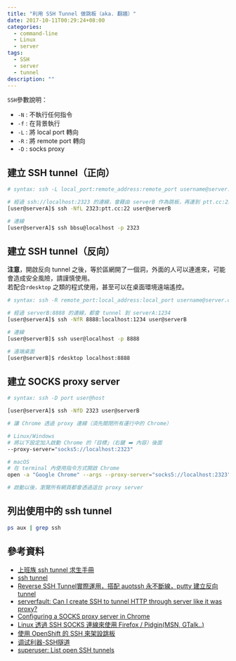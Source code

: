 ```yaml
---
title: "利用 SSH Tunnel 做跳板（aka. 翻牆）"
date: 2017-10-11T00:29:24+08:00
categories:
  - command-line
  - Linux
  - server
tags:
  - SSH
  - server
  - tunnel
description: ""
---
```


`SSH`參數說明：

- `-N` : 不執行任何指令  
- `-f` : 在背景執行  
- `-L` : 將 local port 轉向  
- `-R` : 將 remote port 轉向  
- `-D` : socks proxy  

## 建立 SSH tunnel（正向）
```sh
# syntax: ssh -L local_port:remote_address:remote_port username@server.com

# 經過 ssh://localhost:2323 的連線，會藉由 serverB 作為跳板，再連到 ptt.cc:22
[user@serverA]$ ssh -NfL 2323:ptt.cc:22 user@serverB

# 連線
[user@serverA]$ ssh bbsu@localhost -p 2323
```


## 建立 SSH tunnel（反向）
**注意**，開啟反向 tunnel 之後，等於區網開了一個洞，外面的人可以連進來，可能會造成安全風險，請謹慎使用。  
若配合`rdesktop` 之類的程式使用，甚至可以在桌面環境遠端遙控。
```sh
# syntax: ssh -R remote_port:local_address:local_port username@server.com

# 經過 serverB:8888 的連線，都會 tunnel 到 serverA:1234
[user@serverA]$ ssh -NfR 8888:localhost:1234 user@serverB

# 連線
[user@serverB]$ ssh user@localhost -p 8888

# 遠端桌面
[user@serverB]$ rdesktop localhost:8888
```


## 建立 SOCKS proxy server

```sh
# syntax: ssh -D port user@host

[user@serverA]$ ssh -NfD 2323 user@serverB

# 讓 Chrome 透過 proxy 連線（須先關閉所有運行中的 Chrome）

# Linux/Windows
# 將以下設定加入啟動 Chrome 的「目標」（右鍵 ➡️ 內容）後面
--proxy-server="socks5://localhost:2323"

# macOS
# 在 terminal 內使用指令方式開啟 Chrome
open -a "Google Chrome" --args --proxy-server="socks5://localhost:2323"

# 啟動以後，瀏覽所有網頁都會透過這台 proxy server
```

## 列出使用中的 ssh tunnel
```sh
ps aux | grep ssh
```

## 參考資料
- [上班族 ssh tunnel 求生手冊](https://www.ubuntu-tw.org/modules/newbb/viewtopic.php?topic_id=17538)
- [ssh tunnel](http://pre.tir.tw/008/blog/output/ssh-tunnel.html)
- [Reverse SSH Tunnel實際運用，搭配 auotssh 永不斷線，putty 建立反向 tunnel](https://ez3c.tw/2043)
- [serverfault: Can I create SSH to tunnel HTTP through server like it was proxy?](https://serverfault.com/questions/78351/can-i-create-ssh-to-tunnel-http-through-server-like-it-was-proxy)
- [Configuring a SOCKS proxy server in Chrome](https://www.chromium.org/developers/design-documents/network-stack/socks-proxy)
- [Linux 透過 SSH SOCKS 連線來使用 Firefox / Pidgin(MSN, GTalk..)](https://blog.longwin.com.tw/2010/01/linux-ssh-socks-firefox-pidgin-2010/)
- [使用 OpenShift 的 SSH 來架設跳板](https://coldnew.github.io/59b43040/)
- [调试利器-SSH隧道](https://github.com/gwuhaolin/blog/issues/11)
- [superuser: List open SSH tunnels](https://superuser.com/questions/248389/list-open-ssh-tunnels)

